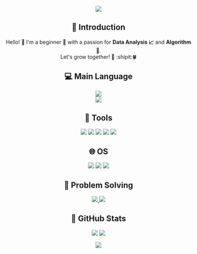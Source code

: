 <p align="center">
  <img src="https://capsule-render.vercel.app/api?type=waving&color=0:9796f0,100:fbc7d4&height=180&section=header&text=Hello%20World!&fontSize=50&fontColor=FFFFFF&fontAlignY=40" />
</p>

<h2 align="center">🌟 Introduction</h2>
<p align="center">
  Hello! 👋 I'm a beginner 🌱 with a passion for <strong>Data Analysis 📈</strong> and <strong>Algorithm 🔗</strong>.<br>
  Let's grow together! 🚀   :shipit:🍀
</p>

<h2 align="center">💻 Main Language</h2>
<p align="center">
  <img src="https://img.shields.io/badge/Python-3776AB?style=for-the-badge&logo=python&logoColor=white" />
  <br>
  <img src="https://github-readme-stats.vercel.app/api/top-langs/?username=soo0103&layout=compact&theme=react" />
</p>

<h2 align="center">🔧 Tools</h2>
<p align="center">
  <img src="https://img.shields.io/badge/Visual_Studio_Code-0078D4?style=for-the-badge&logo=visual%20studio%20code&logoColor=white" />
  <img src="https://img.shields.io/badge/PyCharm-000000.svg?&style=for-the-badge&logo=PyCharm&logoColor=white" />
  <img src="https://img.shields.io/badge/Notepad++-90E59A.svg?style=for-the-badge&logo=notepad%2B%2B&logoColor=black" />
  <img src="https://img.shields.io/badge/sublime_text-%23575757.svg?&style=for-the-badge&logo=sublime-text&logoColor=important" />
  <img src="https://img.shields.io/badge/Xcode-007ACC?style=for-the-badge&logo=Xcode&logoColor=white" />
</p>

<h2 align="center">🌐 OS</h2>
<p align="center">
  <img src="https://img.shields.io/badge/mac%20os-000000?style=for-the-badge&logo=apple&logoColor=white" />
  <img src="https://img.shields.io/badge/Windows-0078D6?style=for-the-badge&logo=windows&logoColor=white" />
  <img src="https://img.shields.io/badge/Linux-FCC624?style=for-the-badge&logo=linux&logoColor=black" />
</p>

<h2 align="center">🧩 Problem Solving</h2>
<p align="center">
  <a href="https://solved.ac/iamyoung22" target="_blank">
    <img src="http://mazassumnida.wtf/api/v2/generate_badge?boj=iamyoung22" />
  </a>
  <img src="http://mazandi.herokuapp.com/api?handle=iamyoung22&theme=cold"/>
</p>

<h2 align="center">📌 GitHub Stats</h2>
<p align="center">
  <img src="https://github-readme-stats.vercel.app/api?username=soo0103&show_icons=true&rank_icon=github&theme=react" />
  <img src="https://streak-stats.demolab.com?user=soo0103&theme=react&card_width=470" />
</p>

<p align="center">
  <img src="https://capsule-render.vercel.app/api?type=rect&color=0:9796f0,100:fbc7d4&height=15&section=footer" />
</p>
